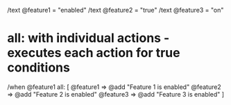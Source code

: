 /text @feature1 = "enabled"
/text @feature2 = "true"
/text @feature3 = "on"

# all: with individual actions - executes each action for true conditions
/when @feature1 all: [
  @feature1 => @add "Feature 1 is enabled"
  @feature2 => @add "Feature 2 is enabled"
  @feature3 => @add "Feature 3 is enabled"
]